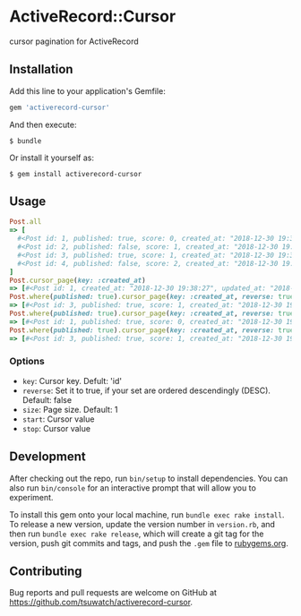 # ActiveRecord::Cursor

cursor pagination for ActiveRecord

## Installation

Add this line to your application's Gemfile:

```ruby
gem 'activerecord-cursor'
```

And then execute:

    $ bundle

Or install it yourself as:

    $ gem install activerecord-cursor

## Usage

```ruby
Post.all
=> [
  #<Post id: 1, published: true, score: 0, created_at: "2018-12-30 19:38:27", updated_at: "2018-12-30 19:38:27">,
  #<Post id: 2, published: false, score: 1, created_at: "2018-12-30 19:38:28", updated_at: "2018-12-30 19:38:28">,
  #<Post id: 3, published: true, score: 1, created_at: "2018-12-30 19:38:29", updated_at: "2018-12-30 19:38:29">,
  #<Post id: 4, published: false, score: 2, created_at: "2018-12-30 19:38:30", updated_at: "2018-12-30 19:38:30">
]
Post.cursor_page(key: :created_at)
=> [#<Post id: 1, created_at: "2018-12-30 19:38:27", updated_at: "2018-12-30 19:38:27">]
Post.where(published: true).cursor_page(key: :created_at, reverse: true)
=> [#<Post id: 3, published: true, score: 1, created_at: "2018-12-30 19:38:29", updated_at: "2018-12-30 19:38:29">]
Post.where(published: true).cursor_page(key: :created_at, reverse: true, start: Post.cursor_start) # Get next page
=> [#<Post id: 1, published: true, score: 0, created_at: "2018-12-30 19:38:27", updated_at: "2018-12-30 19:38:27">]
Post.where(published: true).cursor_page(key: :created_at, reverse: true, stop: Post.cursor_stop) # Get previous page
=> [#<Post id: 3, published: true, score: 1, created_at: "2018-12-30 19:38:29", updated_at: "2018-12-30 19:38:29">]
```

### Options

- `key`: Cursor key. Defult: 'id'
- `reverse`: Set it to true, if your set are ordered descendingly (DESC). Default: false
- `size`: Page size. Default: 1
- `start`: Cursor value
- `stop`: Cursor value

## Development

After checking out the repo, run `bin/setup` to install dependencies. You can also run `bin/console` for an interactive prompt that will allow you to experiment.

To install this gem onto your local machine, run `bundle exec rake install`. To release a new version, update the version number in `version.rb`, and then run `bundle exec rake release`, which will create a git tag for the version, push git commits and tags, and push the `.gem` file to [rubygems.org](https://rubygems.org).

## Contributing

Bug reports and pull requests are welcome on GitHub at https://github.com/tsuwatch/activerecord-cursor.
